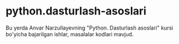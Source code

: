 # python.dasturlash-asoslari
Bu yerda Anvar Narzullayevning "Python. Dasturlash asoslari" kursi bo'yicha bajarilgan ishlar, masalalar kodlari mavjud.

